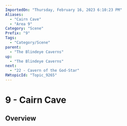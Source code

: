 ```yaml
---
ImportedOn: "Thursday, February 16, 2023 6:10:23 PM"
Aliases:
  - "Cairn Cave"
  - "Area 9"
Category: "Scene"
Prefix: "9"
Tags:
  - "Category/Scene"
parent:
  - "The Blindeye Caverns"
up:
  - "The Blindeye Caverns"
next:
  - "22 - Cavern of the God-Star"
RWtopicId: "Topic_9265"
---
```

# 9 - Cairn Cave
## Overview
